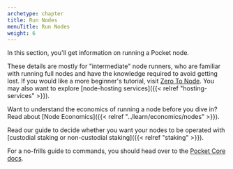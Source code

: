 ```yaml
---
archetype: chapter
title: Run Nodes
menuTitle: Run Nodes
weight: 6
---
```



In this section, you'll get information on running a Pocket node.

These details are mostly for "intermediate" node runners, who are familiar with running full nodes and have the knowledge required to avoid getting lost. If you would like a more beginner's tutorial, visit [Zero To Node](tutorials/zero-to-node/README.md). You may also want to explore [node-hosting services]({{< relref "hosting-services" >}}).

Want to understand the economics of running a node before you dive in? Read about [Node Economics]({{< relref "../learn/economics/nodes" >}}).

Read our guide to decide whether you want your nodes to be operated with [custodial staking or non-custodial staking]({{< relref "staking" >}}).

For a no-frills guide to commands, you should head over to the [Pocket Core docs](https://docs.pokt.network/core/).
